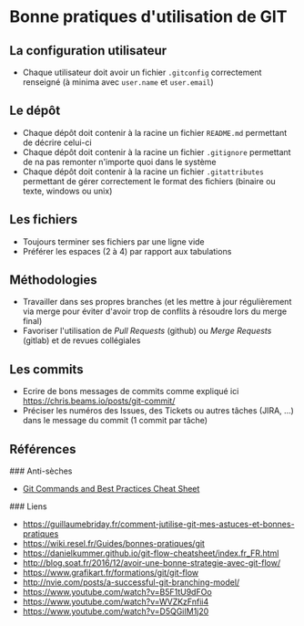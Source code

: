 # Bonne pratiques d'utilisation de GIT

## La configuration utilisateur

* Chaque utilisateur doit avoir un fichier `.gitconfig` correctement renseigné (à minima avec `user.name` et `user.email`)

## Le dépôt

* Chaque dépôt doit contenir à la racine un fichier `README.md` permettant de décrire celui-ci
* Chaque dépôt doit contenir à la racine un fichier `.gitignore` permettant de na pas remonter n'importe quoi dans le système
* Chaque dépôt doit contenir à la racine un fichier `.gitattributes` permettant de gérer correctement le format des fichiers (binaire ou texte, windows ou unix)

## Les fichiers

* Toujours terminer ses fichiers par une ligne vide
* Préférer les espaces (2 à 4) par rapport aux tabulations

## Méthodologies

* Travailler dans ses propres branches (et les mettre à jour régulièrement via merge pour éviter d'avoir trop de conflits à résoudre lors du merge final)
* Favoriser l'utilisation de _Pull Requests_ (github) ou _Merge Requests_ (gitlab) et de revues collégiales

## Les commits

* Ecrire de bons messages de commits comme expliqué ici <https://chris.beams.io/posts/git-commit/>
* Préciser les numéros des Issues, des Tickets ou autres tâches (JIRA, ...) dans le message du commit (1 commit par tâche)

## Références

### Anti-sèches

* [Git Commands and Best Practices Cheat Sheet](https://zeroturnaround.com/rebellabs/git-commands-and-best-practices-cheat-sheet/)

### Liens

* <https://guillaumebriday.fr/comment-jutilise-git-mes-astuces-et-bonnes-pratiques>
* <https://wiki.resel.fr/Guides/bonnes-pratiques/git>
* <https://danielkummer.github.io/git-flow-cheatsheet/index.fr_FR.html>
* <http://blog.soat.fr/2016/12/avoir-une-bonne-strategie-avec-git-flow/>
* <https://www.grafikart.fr/formations/git/git-flow>
* <http://nvie.com/posts/a-successful-git-branching-model/>
* <https://www.youtube.com/watch?v=B5F1tU9dFOo>
* <https://www.youtube.com/watch?v=WVZKzFnfii4>
* <https://www.youtube.com/watch?v=D5QGiIM1j20>
